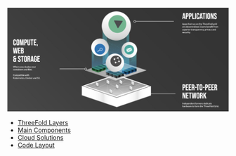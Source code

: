 ![](img/tech_header.png)



- [ThreeFold Layers](threefold_layers)
- [Main Components](architecture)
- [Cloud Solutions](hercules_components)
- [Code Layout](code_dual_license)

